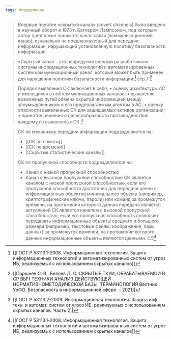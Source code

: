 ```yaml
---
tags: определение
---
```


>Впервые понятие «скрытый канал» (сovert channels) было введено в научный оборот в 1973 г. Батлером Лэмпсоном, под которым автор предложил понимать канал связи (коммуникационный канал), изначально не предназначенный для передачи информации, нарушающий установленную политику безопасности информации.


> «Скрытый канал – это непредусмотренный разработчиком системы информационных технологий и автоматизированных систем коммуникационный канал, который может быть применен для нарушения политики безопасности информации.[^1]
> стр.7 [^2]

>Порядок выявления СК включает в себя;
>• оценку архитектуры АС и имеющихся в ней коммуникационных каналов: 
>• выявление возможных путей обмена скрытой информацией между злоумышленником и его предполагаемым агентом в АС;
>• оценку опасности выявленных СК для защищаемых активов организации; 
>• принятие решения о целесообразности противодействия каждому из выявленных СК.[^3]

>СК по механизму передачи информации подразделяются на:
>- [[СК по памяти]]
>- [[СК по времени]]
>- [[Скрытые статистические каналы]]
>
>СК по пропускной способности подразделяются на:
>- Канал с низкой пропускной способностью
>- Канал с высокой пропускной способностью
>СК является каналом с низкой пропускной способностью, если его пропускной способности достаточно для передачи ценных информационных объектов минимального объема (например, криптографические ключи, пароли) или команд за промежуток времени, на протяжении которого данная передача является актуальной
>СК является каналом с  высокой пропускной способностью, если его пропускная способность позволяет передавать информационные объекты среднего и большого размера (например, текстовые файлы, изображения, базы данных) за промежуток врменеи, на протяжении которого данные информационные объекты являются ценными.
>с.5[^1]

[^1]:[[ГОСТ Р 53113.1-2008. Информационная технология. Защита информационных технологий и автоматизированных систем от угроз ИБ, реализуемых с использованием скрытых каналов]]
[^2]:[[Поршнев С. В., Беляев Д. О. СКРЫТЫЕ ТКУИ, ОБРАБАТЫВАЕМОЙ В СР ВЫЧ ТЕХНИКИ АНАЛИЗ ДЕЙСТВУЮЩЕЙ НОРМАТИВНОМЕТОДИЧЕСКОЙ БАЗЫ, ТЕРМИНОЛОГИЯ Вестник УрФО. Безопасность в информационной сфере. – 2021]]
[^3]:[[ГОСТ Р 53113.2-2009. Информационная технология. Защита инф. техн. и автомат. систем от угроз ИБ, реализуемых с использованием скрытых каналов. Часть 2]]
